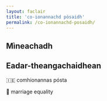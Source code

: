 ```yaml
---
layout: faclair
title: 'co-ionannachd pòsaidh'
permalink: /co-ionannachd-posaidh/
---
```


## Mìneachadh

## Eadar-theangachaidhean

&#x1f1ee;&#x1f1ea; comhionannas pósta

&#x1f3f4;&#xe0067;&#xe0062;&#xe0065;&#xe006e;&#xe0067;&#xe007f; marriage equality
